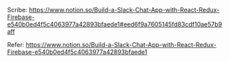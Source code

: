 Scribe:
https://www.notion.so/Build-a-Slack-Chat-App-with-React-Redux-Firebase-e540b0ed4f5c4063977a42893bfaede1#eed6f9a7605145fd83cdf10ae57b9aff

Refer:
https://www.notion.so/Build-a-Slack-Chat-App-with-React-Redux-Firebase-e540b0ed4f5c4063977a42893bfaede1
